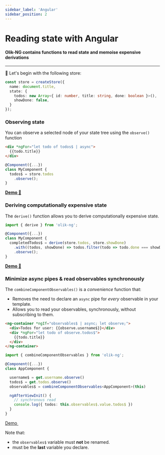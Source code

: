 ```yaml
---
sidebar_label: 'Angular'
sidebar_position: 2
---
```


# Reading state with **Angular**

#### Olik-NG contains functions to read state and memoise expensive derivations  

---

🥚 Let's begin with the following store:
```ts
const store = createStore({
  name: document.title,
  state: {
    todos: new Array<{ id: number, title: string, done: boolean }>(),
    showDone: false,
  }
});
```

### Observing state
You can observe a selected node of your state tree using the `observe()` function
```html
<div *ngFor="let todo of todos$ | async">
  {{todo.title}}
</div>
```
```ts {4}
@Component({...})
class MyComponent {
  todos$ = store.todos
    .observe();
}
```
[**Demo 🥚**](https://codesandbox.io/s/olik-ng-read-iwyd3?file=/src/app/app.component.ts)

### Deriving computationally expensive state
The `derive()` function allows you to derive computationally expensive state.
```ts {5-7}
import { derive } from 'olik-ng';

@Component({...})
class MyComponent {
  completedTodos$ = derive(store.todos, store.showDone)
    .with((todos, showDone) => todos.filter(todo => todo.done === showDone))
    .observe();
}
```
[**Demo 🥚**](https://codesandbox.io/s/olik-ng-memoise-supgo?file=/src/app/app.component.ts)

### Minimize **async pipes** & read observables **synchronously**
The `combineComponentObservables()` is a *convenience* function that:
* Removes the need to declare an `async` pipe for *every* observable in your template.
* Allows you to read your observables, synchronously, without subscribing to them.  

```html
<ng-container *ngIf="observables$ | async; let observe;">
  <div>Todos for user: {{observe.username$}}</div>
  <div *ngFor="let todo of observe.todos$">
    {{todo.title}}
  </div>
</ng-container>
```
```ts
import { combineComponentObservables } from 'olik-ng';

@Component({...})
class AppComponent {

  username$ = get.username.observe()
  todos$ = get.todos.observe()
  observables$ = combineComponentObservables<AppComponent>(this)

  ngAfterViewInit() {
    // synchronous read
    console.log({ todos: this.observables$.value.todos$ })
  }
}
```
<a href="https://codesandbox.io/s/olik-ng-combinecomponentobservables-trh42?file=/src/app/app.component.ts" target="_blank">Demo <img/></a>  

Note that:
* the `observables$` variable must **not** be renamed.
* must be the **last** variable you declare.